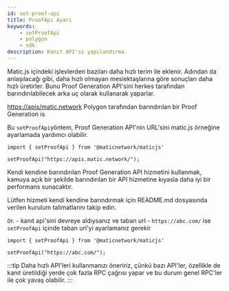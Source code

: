 ```yaml
---
id: set-proof-api
title: ProofApi Ayarı
keywords:
    - setProofApi
    - polygon
    - sdk
description: Kanıt API'si yapılandırma.
---
```


Matic.js içindeki işlevlerden bazıları daha hızlı terim ile eklenir. Adından da anlaşılacağı gibi, daha hızlı olmayan meslektaşlarına göre sonuçları daha hızlı üretirler. Bunu Proof Generation API'sini herkes tarafından barındırılabilecek arka uç olarak kullanarak yaparlar.

[https://apis/matic.network](https://apis/matic.network) Polygon tarafından barındırılan bir Proof Generation is

Bu `setProofApi`yöntem, Proof Generation API'nin URL'sini matic.js örneğine ayarlamada yardımcı olabilir.

```
import { setProofApi } from '@maticnetwork/maticjs'

setProofApi("https://apis.matic.network/");
```

Kendi kendine barındırılan Proof Generation API hizmetini kullanmak, kamuya açık bir şekilde barındırılan bir API hizmetine kıyasla daha iyi bir performans sunacaktır.

Lütfen hizmeti kendi kendine barındırmak için README.md dosyasında verilen kurulum talimatlarını takip edin.

ör. - kanıt api'sini devreye aldıysanız ve taban url - `https://abc.com/` ise `setProofApi` içinde taban url'yi ayarlamanız gerekir

```
import { setProofApi } from '@maticnetwork/maticjs'

setProofApi("https://abc.com/");
```

:::tip
Daha hızlı API'leri kullanmanızı öneririz, çünkü bazı API'ler, özellikle de kanıt üretildiği yerde çok fazla RPC çağrısı yapar ve bu durum genel RPC'ler ile çok yavaş olabilir.
:::
